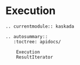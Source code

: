 # Execution

```{eval-rst}
.. currentmodule:: kaskada

.. autosummary::
   :toctree: apidocs/

    Execution
    ResultIterator
```